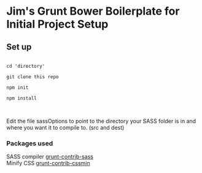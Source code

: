 <h1>Jim's Grunt Bower Boilerplate for Initial Project Setup</h1>

<h2>Set up</h2>
<pre>
<code>
cd 'directory' <br>
git clone this repo<br>
npm init<br>
npm install <br>
</code> 
</pre>

<p>Edit the file sassOptions to point to the directory your SASS folder is in and where you want it to compile to. (src and dest)</p>


<h3>Packages used</h3>
SASS compiler
<a href="https://github.com/gruntjs/grunt-contrib-sass">grunt-contrib-sass</a>
<br>
Minify CSS
<a href="https://github.com/gruntjs/grunt-contrib-cssmin">grunt-contrib-cssmin</a>
<br>